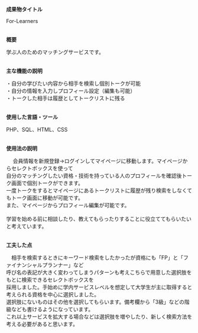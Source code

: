 **成果物タイトル**

For-Learners<br>
<br>


**概要**

学ぶ人のためのマッチングサービスです。<br>
<br>


**主な機能の説明**

・自分の学びたい内容から相手を検索し個別トークが可能<br>
・自分の情報を入力しプロフィール設定（編集も可能）<br>
・トークした相手は履歴としてトークリストに残る<br>
<br>

**使用した言語・ツール**

PHP、SQL、HTML、CSS<br>
<br>


**使用法の説明**

　 会員情報を新規登録→ログインしてマイページに移動します。マイページからセレクトボックスを使って<br>
 自分のマッチングしたい資格・技術を持っている人のプロフィールを確認後トーク画面で個別トークができます。<br>
 一度トークをするとマイページにあるトークリストに履歴が残り検索をしなくてもトーク画面に移動が可能です。<br>
 また、マイページからプロフィール編集が可能です。<br>
 <br>
 学習を始める前に相談したり、教えてもらったりすることに役立ててもらいたいと考えています。<br>
  <br>
  
  
**工夫した点**

　相手を検索するときにキーワード検索をしたかったが資格にも「FP」と「ファイナンシャルプランナー」など<br>
 呼び名の表記が大きく変わってしまうパターンも考えこちらで用意した選択肢をもとに検索できるセレクトボックスを<br>
 採用しました。手始めに学内サービスレベルを想定して大学生が主に取得すると考えられる資格を中心に選択しました。<br>
 選択肢にないものはその他を選択してもらいます。備考欄から「3級」などの階級なども書けるようになっています。<br>
 これ以上サービスを拡大する場合などは選択肢を増やしたり、新しく検索方法を考える必要があると思います。<br>
 <br>
 
